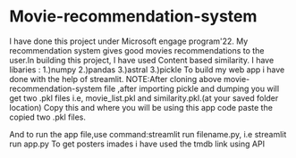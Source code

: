 # Movie-recommendation-system
I have done this project under Microsoft engage program'22.
My recommendation system gives good movies recommendations to the user.In building this project, I have used Content based similarity.
I have libaries :
1.)numpy
2.)pandas
3.)astral
3.)pickle
To build my web app i have done with the help of streamlit.
NOTE:After cloning above movie-recommendation-system file ,after importing pickle and dumping you will get two .pkl files i.e, movie_list.pkl and similarity.pkl.(at your saved folder location)
Copy this and where you will be using this app code paste the copied two .pkl files.

And to run the app file,use command:streamlit run filename.py, i.e streamlit run app.py
To get posters imades i have used the tmdb link using API




